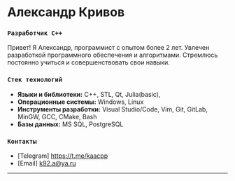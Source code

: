 # Александр Кривов

### `Разработчик С++`
Привет! Я Александр, программист с опытом более 2 лет. Увлечен разработкой программного обеспечения и алгоритмами. Стремлюсь постоянно учиться и совершенствовать свои навыки.

### `Стек технологий`
- **Языки и библиотеки:** C++, STL, Qt, Julia(basic), 
- **Операционные системы:** Windows, Linux
- **Инструменты разработки:** Visual Studio/Code, Vim, Git, GitLab, MinGW, GCC, CMake, Bash
- **Базы данных:** MS SQL, PostgreSQL

### `Контакты`
- [Telegram] https://t.me/kaacpp
- [Email] k92.a@ya.ru

---
